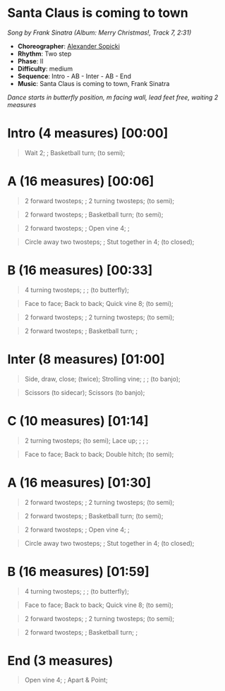# Santa Claus is coming to town
*Song by Frank Sinatra (Album: Merry Christmas!, Track 7, 2:31)*

* **Choreographer**: [Alexander Sopicki](mailto:cuesheets@gmx.net "cuesheets@gmx.net")
* **Rhythm**: Two step
* **Phase**: II
* **Difficulty**: medium
* **Sequence**: Intro - AB - Inter - AB - End
* **Music**: Santa Claus is coming to town, Frank Sinatra

*Dance starts in butterfly position, m facing wall, lead feet free, waiting 2 measures*


# Intro (4 measures) [00:00]

> Wait 2; ; Basketball turn; (to semi);

# A (16 measures) [00:06]

> 2 forward twosteps; ; 2 turning twosteps; (to semi);

> 2 forward twosteps; ; Basketball turn; (to semi);

> 2 forward twosteps; ; Open vine 4; ;

> Circle away two twosteps; ; Stut together in 4; (to closed);

# B (16 measures) [00:33]

> 4 turning twosteps; ; ; (to butterfly);

> Face to face; Back to back; Quick vine 8; (to semi);

> 2 forward twosteps; ; 2 turning twosteps; (to semi);

> 2 forward twosteps; ; Basketball turn; ;

# Inter (8 measures) [01:00]

> Side, draw, close; (twice); Strolling vine; ; ; (to banjo);

> Scissors (to sidecar); Scissors (to banjo);

# C (10 measures) [01:14]

> 2 turning twosteps; (to semi); Lace up; ; ; ;

> Face to face; Back to back; Double hitch; (to semi);

# A (16 measures) [01:30]

> 2 forward twosteps; ; 2 turning twosteps; (to semi);

> 2 forward twosteps; ; Basketball turn; (to semi);

> 2 forward twosteps; ; Open vine 4; ;

> Circle away two twosteps; ; Stut together in 4; (to closed);

# B (16 measures) [01:59]

> 4 turning twosteps; ; ; (to butterfly);

> Face to face; Back to back; Quick vine 8; (to semi);

> 2 forward twosteps; ; 2 turning twosteps; (to semi);

> 2 forward twosteps; ; Basketball turn; ;

# End (3 measures)

> Open vine 4; ; Apart & Point;
